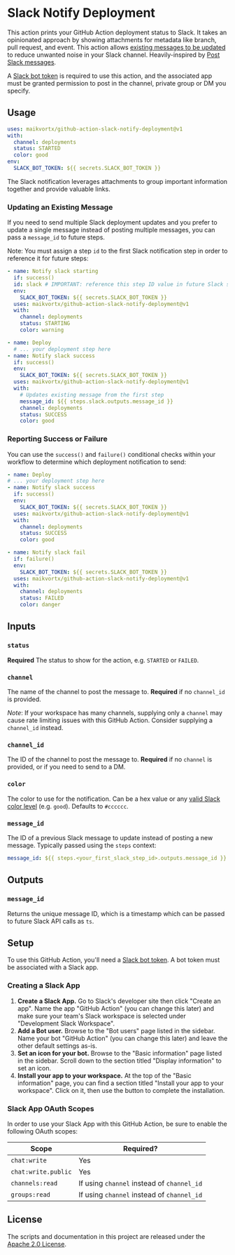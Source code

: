 # Slack Notify Deployment

This action prints your GitHub Action deployment status to Slack. It takes an opinionated approach by showing attachments for metadata like branch, pull request, and event. This action allows [existing messages to be updated](#updating-an-existing-message) to reduce unwanted noise in your Slack channel. Heavily-inspired by [Post Slack messages](https://github.com/marketplace/actions/post-slack-message).

A [Slack bot token](https://api.slack.com/docs/token-types) is required to use this action, and the associated app must be granted permission to post in the channel, private group or DM you specify.

## Usage

```yaml
uses: maikvortx/github-action-slack-notify-deployment@v1
with:
  channel: deployments
  status: STARTED
  color: good
env:
  SLACK_BOT_TOKEN: ${{ secrets.SLACK_BOT_TOKEN }}
```

The Slack notification leverages attachments to group important information together and provide valuable links.

### Updating an Existing Message

If you need to send multiple Slack deployment updates and you prefer to update a single message instead of posting multiple messages, you can pass a `message_id` to future steps.

Note: You must assign a step `id` to the first Slack notification step in order to reference it for future steps:

```yaml
- name: Notify slack starting
  if: success()
  id: slack # IMPORTANT: reference this step ID value in future Slack steps
  env:
    SLACK_BOT_TOKEN: ${{ secrets.SLACK_BOT_TOKEN }}
  uses: maikvortx/github-action-slack-notify-deployment@v1
  with:
    channel: deployments
    status: STARTING
    color: warning

- name: Deploy
  # ... your deployment step here
- name: Notify slack success
  if: success()
  env:
    SLACK_BOT_TOKEN: ${{ secrets.SLACK_BOT_TOKEN }}
  uses: maikvortx/github-action-slack-notify-deployment@v1
  with:
    # Updates existing message from the first step
    message_id: ${{ steps.slack.outputs.message_id }}
    channel: deployments
    status: SUCCESS
    color: good
```

### Reporting Success or Failure

You can use the `success()` and `failure()` conditional checks within your workflow to determine which deployment notification to send:

```yaml
- name: Deploy
# ... your deployment step here
- name: Notify slack success
  if: success()
  env:
    SLACK_BOT_TOKEN: ${{ secrets.SLACK_BOT_TOKEN }}
  uses: maikvortx/github-action-slack-notify-deployment@v1
  with:
    channel: deployments
    status: SUCCESS
    color: good

- name: Notify slack fail
  if: failure()
  env:
    SLACK_BOT_TOKEN: ${{ secrets.SLACK_BOT_TOKEN }}
  uses: maikvortx/github-action-slack-notify-deployment@v1
  with:
    channel: deployments
    status: FAILED
    color: danger
```

## Inputs

### `status`

**Required** The status to show for the action, e.g. `STARTED` or `FAILED`.

### `channel`

The name of the channel to post the message to. **Required** if no `channel_id` is provided.

_Note_: If your workspace has many channels, supplying only a `channel` may cause rate limiting issues with this GitHub Action. Consider supplying a `channel_id` instead.

### `channel_id`

The ID of the channel to post the message to. **Required** if no `channel` is provided, or if you need to send to a DM.

### `color`

The color to use for the notification. Can be a hex value or any [valid Slack color level](https://api.slack.com/reference/messaging/attachments#fields) (e.g. `good`). Defaults to `#cccccc`.

### `message_id`

The ID of a previous Slack message to update instead of posting a new message. Typically passed using the `steps` context:

```yaml
message_id: ${{ steps.<your_first_slack_step_id>.outputs.message_id }}
```

## Outputs

### `message_id`

Returns the unique message ID, which is a timestamp which can be passed to future Slack API calls as `ts`.

## Setup

To use this GitHub Action, you'll need a [Slack bot token](https://api.slack.com/docs/token-types). A bot token must be associated with a Slack app.

### Creating a Slack App

1. **Create a Slack App.** Go to Slack's developer site then click "Create an app". Name the app "GitHub Action" (you can change this later) and make sure your team's Slack workspace is selected under "Development Slack Workspace".
1. **Add a Bot user.** Browse to the "Bot users" page listed in the sidebar. Name your bot "GitHub Action" (you can change this later) and leave the other default settings as-is.
1. **Set an icon for your bot.** Browse to the "Basic information" page listed in the sidebar. Scroll down to the section titled "Display information" to set an icon.
1. **Install your app to your workspace.** At the top of the "Basic information" page, you can find a section titled "Install your app to your workspace". Click on it, then use the button to complete the installation.

### Slack App OAuth Scopes

In order to use your Slack App with this GitHub Action, be sure to enable the following OAuth scopes:

| Scope               | Required?                                  |
| ------------------- | ------------------------------------------ |
| `chat:write`        | Yes                                        |
| `chat:write.public` | Yes                                        |
| `channels:read`     | If using `channel` instead of `channel_id` |
| `groups:read`       | If using `channel` instead of `channel_id` |

## License

The scripts and documentation in this project are released under the [Apache 2.0 License](LICENSE).
